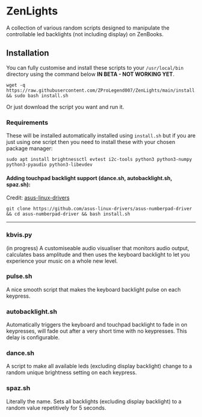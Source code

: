 # ZenLights
A collection of various random scripts designed to manipulate the controllable led backlights (not including display) on ZenBooks.

## Installation
You can fully customise and install these scripts to your `/usr/local/bin` directory using the command below **IN BETA - NOT WORKING YET**.
```
wget -q https://raw.githubusercontent.com/ZProLegend007/ZenLights/main/install.sh && sudo bash install.sh
```
Or just download the script you want and run it.


### Requirements

These will be installed automatically installed using `install.sh` but if you are just using one script then you need to install these with your chosen package manager:

```
sudo apt install brightnessctl evtest i2c-tools python3 python3-numpy python3-pyaudio python3-libevdev
```


#### Adding touchpad backlight support (dance.sh, autobacklight.sh, spaz.sh): 

Credit: [asus-linux-drivers](https://github.com/asus-linux-drivers/asus-numberpad-driver)
```
git clone https://github.com/asus-linux-drivers/asus-numberpad-driver && cd asus-numberpad-driver && bash install.sh
```
<hr>

### kbvis.py
(in progress)
A customiseable audio visualiser that monitors audio output, calculates bass amplitude and then uses the keyboard backlight to let you experience your music on a whole new level.

### pulse.sh
A nice smooth script that makes the keyboard backlight pulse on each keypress.

### autobacklight.sh
Automatically triggers the keyboard and touchpad backlight to fade in on keypresses, will fade out after a very short time with no keypresses. This delay is configurable.

### dance.sh
A script to make all available leds (excluding display backlight) change to a random unique brightness setting on each keypress.

### spaz.sh
Literally the name. Sets all backlights (excluding display backlight) to a random value repetitively for 5 seconds.


